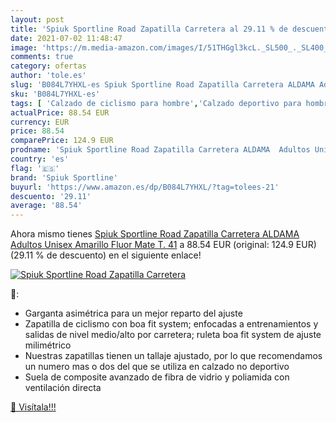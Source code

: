 ```yaml
---
layout: post
title: 'Spiuk Sportline Road Zapatilla Carretera al 29.11 % de descuento'
date: 2021-07-02 11:48:47
image: 'https://m.media-amazon.com/images/I/51THGgl3kcL._SL500_._SL400_.jpg'
comments: true
category: ofertas
author: 'tole.es'
slug: 'B084L7YHXL-es Spiuk Sportline Road Zapatilla Carretera ALDAMA Adultos...'
sku: 'B084L7YHXL-es'
tags: [ 'Calzado de ciclismo para hombre','Calzado deportivo para hombre','Zapatillas y calzado deportivo para hombre','Zapatos','Zapatos para hombre','Zapatos y complementos','spiuk sportline','zapatilla', ]
actualPrice: 88.54 EUR
currency: EUR
price: 88.54
comparePrice: 124.9 EUR
prodname: 'Spiuk Sportline Road Zapatilla Carretera ALDAMA  Adultos Unisex  Amarillo Fluor Mate  T. 41'
country: 'es'
flag: '🇪🇸'
brand: 'Spiuk Sportline'
buyurl: 'https://www.amazon.es/dp/B084L7YHXL/?tag=tolees-21'
descuento: '29.11'
average: '88.54'
---
```


Ahora mismo tienes [Spiuk Sportline Road Zapatilla Carretera ALDAMA  Adultos Unisex  Amarillo Fluor Mate  T. 41](https://www.amazon.es/dp/B084L7YHXL/?tag=tolees-21) a 88.54 EUR (original: 124.9 EUR) (29.11 %  de descuento) en el siguiente enlace!

[![Spiuk Sportline Road Zapatilla Carretera](https://m.media-amazon.com/images/I/51THGgl3kcL._SL500_._SL400_.jpg)](https://www.amazon.es/dp/B084L7YHXL/?tag=tolees-21)

🔎:

- Garganta asimétrica para un mejor reparto del ajuste
- Zapatilla de ciclismo con boa fit system; enfocadas a entrenamientos y salidas de nivel medio/alto por carretera; ruleta boa fit system de ajuste milimétrico
- Nuestras zapatillas tienen un tallaje ajustado, por lo que recomendamos un numero mas o dos del que se utiliza en calzado no deportivo
- Suela de composite avanzado de fibra de vidrio y poliamida con ventilación directa

[🛒 Visítala!!!](https://www.amazon.es/dp/B084L7YHXL/?tag=tolees-21)
